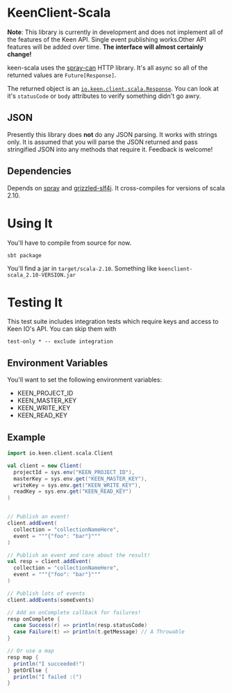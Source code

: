 # KeenClient-Scala

**Note**: This library is currently in development and does not implement all of the features of the Keen API.
Single event publishing works.Other API features will be added over time. **The interface will almost
certainly change!**

keen-scala uses the [spray-can](http://spray.io/) HTTP library.
It's all async so all of the returned values are
`Future[Response]`.

The returned object is an [`io.keen.client.scala.Response`](src/main/scala/io/keen/client/scala/package.scala). You can look at it's
`statusCode` or `body` attributes to verify something didn't go awry.

## JSON

Presently this library does **not** do any JSON parsing. It works with strings only. It is
assumed that you will parse the JSON returned and pass stringified JSON into any methods that
require it. Feedback is welcome!

## Dependencies

Depends on [spray](http://spray.io/) and
[grizzled-slf4j](http://software.clapper.org/grizzled-slf4j/). It cross-compiles for versions of scala 2.10.

# Using It

You'll have to compile from source for now.

```
sbt package
```

You'll find a jar in `target/scala-2.10`. Something like `keenclient-scala_2.10-VERSION.jar`

# Testing It

This test suite includes integration tests which require keys and access to Keen IO's
API. You can skip them with

```
test-only * -- exclude integration
```

## Environment Variables

You'll want to set the following environment variables:

* KEEN_PROJECT_ID
* KEEN_MASTER_KEY
* KEEN_WRITE_KEY
* KEEN_READ_KEY

## Example

```scala
import io.keen.client.scala.Client

val client = new Client(
  projectId = sys.env("KEEN_PROJECT_ID"),
  masterKey = sys.env.get("KEEN_MASTER_KEY"),
  writeKey = sys.env.get("KEEN_WRITE_KEY"),
  readKey = sys.env.get("KEEN_READ_KEY")
)


// Publish an event!
client.addEvent(
  collection = "collectionNameHere",
  event = """{"foo": "bar"}"""
)

// Publish an event and care about the result!
val resp = client.addEvent(
  collection = "collectionNameHere",
  event = """{"foo": "bar"}"""
)

// Publish lots of events
client.addEvents(someEvents)

// Add an onComplete callback for failures!
resp onComplete {
  case Success(r) => println(resp.statusCode)
  case Failure(t) => println(t.getMessage) // A Throwable
}

// Or use a map
resp map {
  println("I succeeded!")
} getOrElse {
  println("I failed :(")
}

```
